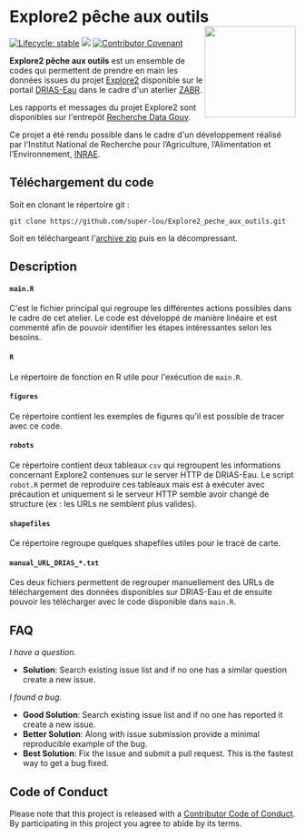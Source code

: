# Explore2 pêche aux outils [<img src="https://github.com/super-lou/Explore2_toolbox/blob/c3b69377345919a2048826beac0841c37086db4e/resources/logo/LogoExplore2.png" align="right" width=160 alt=""/>](https://professionnels.ofb.fr/fr/node/1244)

<!-- badges: start -->
[![Lifecycle: stable](https://img.shields.io/badge/lifecycle-stable-green)](https://lifecycle.r-lib.org/articles/stages.html)
![](https://img.shields.io/github/last-commit/super-lou/Explore2_peche_aux_outils)
[![Contributor Covenant](https://img.shields.io/badge/Contributor%20Covenant-2.1-4baaaa.svg)](code_of_conduct.md) 
<!-- badges: end -->

**Explore2 pêche aux outils** est un ensemble de codes qui permettent de prendre en main les données issues du projet [Explore2](https://professionnels.ofb.fr/fr/node/1244) disponible sur le portail [DRIAS-Eau](https://drias-eau.fr/) dans le cadre d'un aterlier [ZABR](https://www.zabr.assograie.org/peche-aux-outils-n9-le-changement-climatique-quelles-donnees-disponibles-quelles-modalites-de-traitement/).

Les rapports et messages du projet Explore2 sont disponibles sur l'entrepôt [Recherche Data Gouv](https://entrepot.recherche.data.gouv.fr/dataverse/explore2).

Ce projet a été rendu possible dans le cadre d'un développement réalisé par l'Institut National de Recherche pour l’Agriculture, l’Alimentation et l’Environnement, [INRAE](https://agriculture.gouv.fr/inrae-linstitut-national-de-recherche-pour-lagriculture-lalimentation-et-lenvironnement).


## Téléchargement du code
Soit en clonant le répertoire git :
``` 
git clone https://github.com/super-lou/Explore2_peche_aux_outils.git
```
Soit en téléchargeant l'[archive zip](https://github.com/super-lou/Explore2_peche_aux_outils/archive/refs/heads/main.zip) puis en la décompressant.


## Description

#### `main.R`
C'est le fichier principal qui regroupe les différentes actions possibles dans le cadre de cet atelier. Le code est développé de manière linéaire et est commenté afin de pouvoir identifier les étapes intéressantes selon les besoins.

#### `R`
Le répertoire de fonction en R utile pour l'exécution de `main.R`.

#### `figures`
Ce répertoire contient les exemples de figures qu'il est possible de tracer avec ce code. 

#### `robots`
Ce répertoire contient deux tableaux `csv` qui regroupent les informations concernant Explore2 contenues sur le server HTTP de DRIAS-Eau.
Le script `robot.R` permet de reproduire ces tableaux mais est à exécuter avec précaution et uniquement si le serveur HTTP semble avoir changé de structure (ex : les URLs ne semblent plus valides).

#### `shapefiles`
Ce répertoire regroupe quelques shapefiles utiles pour le tracé de carte.

#### `manual_URL_DRIAS_*.txt`
Ces deux fichiers permettent de regrouper manuellement des URLs de téléchargement des données disponibles sur DRIAS-Eau et de ensuite pouvoir les télécharger avec le code disponible dans `main.R`.


## FAQ
*I have a question.*

-   **Solution**: Search existing issue list and if no one has a similar question create a new issue.

*I found a bug.*

-   **Good Solution**: Search existing issue list and if no one has reported it create a new issue.
-   **Better Solution**: Along with issue submission provide a minimal reproducible example of the bug.
-   **Best Solution**: Fix the issue and submit a pull request. This is the fastest way to get a bug fixed.


## Code of Conduct
Please note that this project is released with a [Contributor Code of Conduct](CODE_OF_CONDUCT.md). By participating in this project you agree to abide by its terms.
